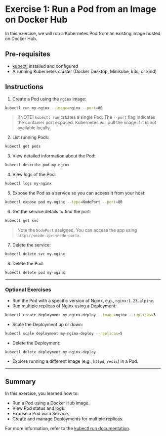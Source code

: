 # Exercise 1: Run a Pod from an Image on Docker Hub

In this exercise, we will run a Kubernetes Pod from an existing image hosted on Docker Hub.

## Pre-requisites

- [kubectl](https://kubernetes.io/docs/tasks/tools/) installed and configured  
- A running Kubernetes cluster (Docker Desktop, Minikube, k3s, or kind)

## Instructions

1. Create a Pod using the `nginx` image:

~~~bash
kubectl run my-nginx --image=nginx --port=80
~~~

> [!NOTE] `kubectl run` creates a single Pod. The `--port` flag indicates the container port exposed. Kubernetes will pull the image if it is not available locally.

2. List running Pods:

~~~bash
kubectl get pods
~~~

3. View detailed information about the Pod:

~~~bash
kubectl describe pod my-nginx
~~~

4. View logs of the Pod:

~~~bash
kubectl logs my-nginx
~~~

5. Expose the Pod as a service so you can access it from your host:

~~~bash
kubectl expose pod my-nginx --type=NodePort --port=80
~~~

6. Get the service details to find the port:

~~~bash
kubectl get svc
~~~

> Note the `NodePort` assigned. You can access the app using `http://<node-ip>:<node-port>`.

7. Delete the service:

~~~bash
kubectl delete svc my-nginx
~~~

8. Delete the Pod:

~~~bash
kubectl delete pod my-nginx
~~~

---

### Optional Exercises

- Run the Pod with a specific version of Nginx, e.g., `nginx:1.23-alpine`.  
- Run multiple replicas of Nginx using a Deployment:

~~~bash
kubectl create deployment my-nginx-deploy --image=nginx --replicas=3
~~~

- Scale the Deployment up or down:

~~~bash
kubectl scale deployment my-nginx-deploy --replicas=5
~~~

- Delete the Deployment:

~~~bash
kubectl delete deployment my-nginx-deploy
~~~

- Explore running a different image (e.g., `httpd`, `redis`) in a Pod.  

---

## Summary

In this exercise, you learned how to:  
- Run a Pod using a Docker Hub image.  
- View Pod status and logs.  
- Expose a Pod via a Service.  
- Create and manage Deployments for multiple replicas.  

For more information, refer to the [kubectl run documentation](https://kubernetes.io/docs/reference/kubectl/overview/).  
